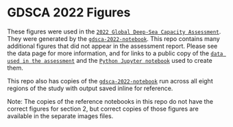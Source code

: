 # GDSCA 2022 Figures

These figures were used in the [`2022 Global Deep-Sea Capacity Assessment`](https://deepseacapacity.oceandiscoveryleague.org/). They were generated by the [`gdsca-2022-notebook`](https://github.com/ocean-discovery-league/gdsca-2022-notebook). This repo contains many additional figures that did not appear in the assessment report. Please see the data page for more information, and for links to a public copy of the [`data used in the assessment`](https://github.com/ocean-discovery-league/gdsca-2022-data) and the [`Python Jupyter notebook`](https://github.com/ocean-discovery-league/gdsca-2022-notebook) used to create them.

This repo also has copies of the [`gdsca-2022-notebook`](https://github.com/ocean-discovery-league/gdsca-2022-notebook) run across all eight regions of the study with output saved inline for reference.

Note: The copies of the reference notebooks in this repo do not have the correct figures for section 2, but correct copies of those figures are available in the separate images files.
